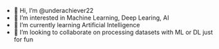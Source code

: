 - 👋 Hi, I’m @underachiever22
- 👀 I’m interested in Machine Learning, Deep Learing, AI
- 🌱 I’m currently learning Artificial Intelligence
- 💞️ I’m looking to collaborate on processing datasets with ML or DL just for fun



<!---
underachiever22/underachiever22 is a ✨ special ✨ repository because its `README.md` (this file) appears on your GitHub profile.
You can click the Preview link to take a look at your changes.
--->
